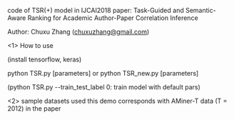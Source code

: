 code of TSR(+) model in IJCAI2018 paper: Task-Guided and Semantic-Aware Ranking for Academic Author-Paper Correlation Inference 

Author: Chuxu Zhang (chuxuzhang@gmail.com)

<1> How to use

(install tensorflow, keras)

python TSR.py [parameters] or python TSR_new.py [parameters]

(python TSR.py --train_test_label 0: train model with default pars)

<2> sample datasets used this demo corresponds with AMiner-T data (T = 2012) in the paper

